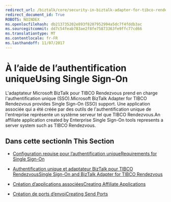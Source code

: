 ```yaml
---
redirect_url: /biztalk/core/security-in-biztalk-adapter-for-tibco-rendezvous/
redirect_document_id: True
ROBOTS: NOINDEX
ms.openlocfilehash: db213735202e893f8207952994a5dc7f4fddb3ac
ms.sourcegitcommit: dd7c54feab783ae2f8fe75873363fe9ffc77cd66
ms.translationtype: MT
ms.contentlocale: fr-FR
ms.lasthandoff: 11/07/2017
---
```

# <a name="using-single-sign-on"></a><span data-ttu-id="cb0a5-101">À l’aide de l’authentification unique</span><span class="sxs-lookup"><span data-stu-id="cb0a5-101">Using Single Sign-On</span></span>
<span data-ttu-id="cb0a5-102">L'adaptateur Microsoft BizTalk pour TIBCO Rendezvous prend en charge l'authentification unique (SSO).</span><span class="sxs-lookup"><span data-stu-id="cb0a5-102">Microsoft BizTalk Adapter for TIBCO Rendezvous provides Single Sign-On (SSO) support.</span></span> <span data-ttu-id="cb0a5-103">Une application associée qui a été créée par des outils de l'authentification unique de l'entreprise représente un système serveur tel que TIBCO Rendezvous.</span><span class="sxs-lookup"><span data-stu-id="cb0a5-103">An affiliate application created by Enterprise Single Sign-On tools represents a server system such as TIBCO Rendezvous.</span></span>  
  
## <a name="in-this-section"></a><span data-ttu-id="cb0a5-104">Dans cette section</span><span class="sxs-lookup"><span data-stu-id="cb0a5-104">In This Section</span></span>  
  
-   [<span data-ttu-id="cb0a5-105">Configuration requise pour l’authentification unique</span><span class="sxs-lookup"><span data-stu-id="cb0a5-105">Requirements for Single Sign-On</span></span>](../core/requirements-for-single-sign-on3.md)  
  
-   [<span data-ttu-id="cb0a5-106">Authentification unique et adaptateur BizTalk pour TIBCO Rendezvous</span><span class="sxs-lookup"><span data-stu-id="cb0a5-106">Single Sign-On and BizTalk Adapter for TIBCO Rendezvous</span></span>](../core/single-sign-on-and-biztalk-adapter-for-tibco-rendezvous.md)  
  
-   [<span data-ttu-id="cb0a5-107">Création d’applications associées</span><span class="sxs-lookup"><span data-stu-id="cb0a5-107">Creating Affiliate Applications</span></span>](../core/creating-affiliate-applications1.md)  
  
-   [<span data-ttu-id="cb0a5-108">Création de ports d’envoi</span><span class="sxs-lookup"><span data-stu-id="cb0a5-108">Creating Send Ports</span></span>](../core/creating-send-ports2.md)